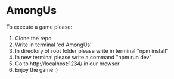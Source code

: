 # AmongUs

To execute a game please:

1) Clone the repo
2) Write in terminal 'cd AmongUs'
3) In directory of root folder please write in terminal "npm install"
4) In new terminal please write a command "npm run dev"
5) Go to http://localhost:1234/ in our browser
6) Enjoy the game :)

